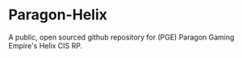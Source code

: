 # Paragon-Helix
A public, open sourced github repository for (PGE) Paragon Gaming Empire's Helix CIS RP.
